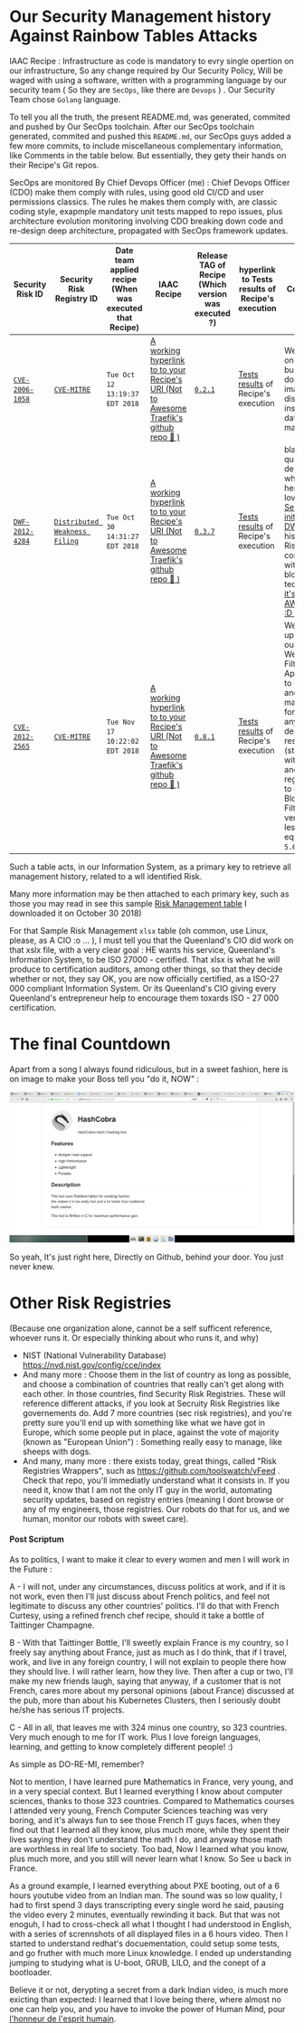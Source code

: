 # Our Security Management history Against Rainbow Tables Attacks

IAAC Recipe : Infrastructure as code is mandatory to evry single opertion on our infrastructure, So any change required by Our Security Policy, Will be waged with using a software, written with a programming language by our security  team ( So they are  `SecOps`, like there are `Devops` ) .
Our Security Team chose `Golang` language.

To tell you all the truth, the present README.md, was generated, commited and pushed by Our SecOps toolchain.
After our SecOps toolchain generated, commited and pushed this `README.md`, our SecOps guys added a few more commits, to include miscellaneous complementary information, like Comments in the table below.
But essentially, they  gety their hands on their Recipe's Git repos.

SecOps are monitored By  Chief Devops Officer (me) : Chief Devops Officer (CDO) make them comply with rules, using good old CI/CD and user permissions classics. The rules he makes them comply with, are classic coding style, exapmple mandatory unit tests mapped to repo issues, plus architecture evolution monitoring involving CDO breaking down code and re-design deep architecture, propagated with SecOps framework updates.


| Security Risk ID | Security Risk Registry ID |  Date team applied recipe (When was executed that Recipe) | IAAC Recipe | Release TAG of Recipe (Which version was executed ?) | hyperlink to Tests results of Recipe's execution | Comments |
| - | - | - | - | - | - | - |
| [`CVE-2006-1058`](https://cve.mitre.org/cgi-bin/cvename.cgi?name=CVE-2006-1058) | [`CVE-MITRE`](https://cve.mitre.org) | `Tue Oct 12 13:19:37 EDT 2018` | [A working hyperlink to to your Recipe's URI (Not to Awesome Traefik's github repo :100: )](https://github.com/containous/traefik/wiki/Awesome-Traefik)  | [`0.2.1`](#our-security-management-history-against-rainbow-tables-attacks) | [Tests results](#our-security-management-history-against-rainbow-tables-attacks) of Recipe's execution | We applied on our busybox docker images distribution inside our datacenter's marketplace |
| [`DWF-2012-4284`](https://cve.mitre.org/cgi-bin/cvename.cgi?name=CVE-2006-1058) | [`Distributed Weakness Filing`](https://github.com/distributedweaknessfiling/DWF-Documentation) | `Tue Oct 30 14:31:27 EDT 2018` | [A working hyperlink to to your Recipe's URI (Not to Awesome Traefik's github repo :100: )](https://github.com/containous/traefik/wiki/Awesome-Traefik)  | [`0.3.7`](#our-security-management-history-against-rainbow-tables-attacks) | [Tests results](#our-security-management-history-against-rainbow-tables-attacks) of Recipe's execution | blabla quickly describing what we did here  + We love [Kurt Seifried initiave with DWF's](https://github.com/distributedweaknessfiling/) , and his idea of A Risk Regisry conlidation with blockchain techniques, [it's AWESOME!! :D ](https://lwn.net/Articles/679315/) )  |
| [`CVE-2012-2565`](https://cve.mitre.org/cgi-bin/cvename.cgi?name=CVE-2012-2565) | [`CVE-MITRE`](https://cve.mitre.org) | `Tue Nov 17 10:22:02 EDT 2018` | [A working hyperlink to to your Recipe's URI (Not to Awesome Traefik's github repo :100: )](https://github.com/containous/traefik/wiki/Awesome-Traefik)  | [`0.8.1`](#our-security-management-history-against-rainbow-tables-attacks) | [Tests results](#our-security-management-history-against-rainbow-tables-attacks) of Recipe's execution | We upgraded our Bloxx Web Filtering Apppliances to 6.0.x , and  we made it forbidden to any dependency resolver (starting with docker and docker registries) to resolve Bloxx Web Filtering version to less or equal to `5.0.14`) | 

Such a table acts, in our Information System, as a primary key to retrieve all management history, related to a wll identified Risk.

Many more information may be then attached to each primary key, such as those you may read in see this sample [Risk Management table](https://github.com/Jean-Baptiste-Lasselle/the-traefik-experiment/raw/master/counter-measure-1/Sample-ISMS-Risk-Register.xlsx) I downloaded it on October 30 2018) 

For that Sample Risk Management `xlsx` table (oh common, use Linux, please, as A CIO :o ... ), I must tell you that the Queenland's CIO did work on that xslx file, with a very clear goal : HE wants his service, Queenland's Information System, to be ISO 27000 - certified. That xlsx is what he will produce to certification auditors, among other things, so that they decide whether or not, they say OK, you are now officially certified, as a ISO-27 000 compliant Information System.
Or its Queenland's CIO giving every Queenland's entrepreneur help to encourage them toxards ISO - 27 000 certification.



# The final Countdown

Apart from a song I always found ridiculous, but in a sweet fashion, here is on image to make your Boss tell you "do it, NOW"  :

![Do it Now](https://github.com/Jean-Baptiste-Lasselle/the-traefik-experiment/raw/master/counter-measure-1/Clipboard%20-%20October%2030%2C%202018%204_55%20PM.png)

So yeah, It's just right here, Directly on Github, behind your door.
You just never knew.


# Other Risk Registries

(Because one organization alone, cannot be a self sufficent reference, whoever runs it. Or especially thinking about who runs it, and why)

* NIST (National Vulnerability Database) https://nvd.nist.gov/config/cce/index
* And many more : Choose them in the list of country as long as possible, and choose a combination of countries that really can't get along with each other. In those countries, find Security Risk Registries. These will reference different attacks, if you look at Secruity Risk Registries like governements do. Add 7 more countries (sec risk registries), and you're pretty sure you'll end up with something like what we have got in Europe, which some people put in place, against the vote of majority (known as "European Union")  : Something really easy to manage, like sheeps with dogs.
* And many, many more : there exists today, great things, called "Risk Registries Wrappers", such as https://github.com/toolswatch/vFeed . Check that repo, you'll immediatly understand what it consists in. If you need it, know that I am not the only IT guy in the world, automating security updates, based on registry entries (meaning I dont browse or any of my engineers, those registries. Our robots do that for us, and we human, monitor our robots with sweet care).


#### Post Scriptum

As to politics, I want to make it clear to every women and men I will work in the Future : 

A - I will not, under any circumstances, discuss politics at work, and if it is not work, even then I'll just discuss about French politics, and feel  not legitimate to discuss any other countries' politics. I'll do that with French Curtesy, using a refined french chef recipe, should it take a bottle of Taittinger Champagne.  

B - With that Taittinger Bottle, I'll sweetly explain France is my country, so I freely say anything about France, just as much as I do think, that if I travel, work, and live in any foreign country, I will not explain to people there how they should live. I will rather learn, how they live. Then after a cup or two, I'll make my new friends laugh, saying that anyway, if a customer that is not French, cares more about my personal opinions (about France) discussed at the pub, more than about his Kubernetes Clusters, then I seriously doubt he/she has serious IT projects. 

C - All in all, that leaves me with 324 minus one country, so 323 countries. Very much enough to me for IT work. Plus I love foreign languages, learning, and getting to know completely different people! :) 

As simple as DO-RE-MI, remember? 

Not to mention, I have learned pure Mathematics in France, very young, and in a very special context. But I learned everything I know about computer sciences, thanks to those 323 countries. Compared to Mathematics courses I attended very young, French Computer Sciences teaching was very boring, and it's always fun to see those French IT guys faces, when they find out that I learned all they know, plus much more, while they spent their lives saying they don't understand the math I do, and anyway those math are worthless in real life to society.
Too bad, Now I learned what you know, plus much more, and you still will never learn what I know. 
So See u back in France.

As a ground example, I learned everything about PXE booting, out of a 6 hours youtube video from an Indian man. The sound was so low quality, I had to first spend 3 days transcripting every single word he said, pausing the video every 2 minutes, eventually rewinding it back. But that was not enoguh, I had to cross-check all what I thought I had understood in English, with a series of scrennshots of all displayed files in a 6 hours video. 
Then I started to understand redhat's docuementation, could setup some tests, and go fruther with much more Linux knowledge. I ended up understanding jumping to studying what is U-boot, GRUB, LILO, and the conept of a bootloader.

Believe it or not, derypting a secret from a dark Indian video, is much more exicting than expected: I learned that I love being there, where almost no one can help you, and you have to invoke the power of Human Mind, pour [l'honneur de l'esprit humain](https://unspod.unice.fr/video/4799-ja-dieudonne-pour-lhonneur-de-lesprit-humain-les-mathematiques-aujourdhui-apostrophe/).





